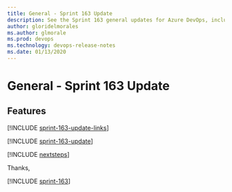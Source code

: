 ```yaml
---
title: General - Sprint 163 Update
description: See the Sprint 163 general updates for Azure DevOps, including next steps.
author: gloridelmorales
ms.author: glmorale
ms.prod: devops
ms.technology: devops-release-notes
ms.date: 01/13/2020
---
```


# General - Sprint 163 Update

## Features

[!INCLUDE [sprint-163-update-links](../includes/general/sprint-163-update-links.md)]

[!INCLUDE [sprint-163-update](../includes/general/sprint-163-update.md)]

[!INCLUDE [nextsteps](../includes/nextsteps.md)]

Thanks,

[!INCLUDE [sprint-163](../includes/signer/sprint-163.md)]
